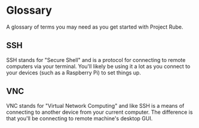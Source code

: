 # Glossary

A glossary of terms you may need as you get started with Project Rube.

## SSH

SSH stands for "Secure Shell" and is a protocol for connecting to remote computers via your terminal. You'll likely be using it a lot as you connect to your devices (such as a Raspberry Pi) to set things up. 

## VNC

VNC stands for "Virtual Network Computing" and like SSH is a means of connecting to another device from your current computer. The difference is that you'll be connecting to remote machine's desktop GUI.